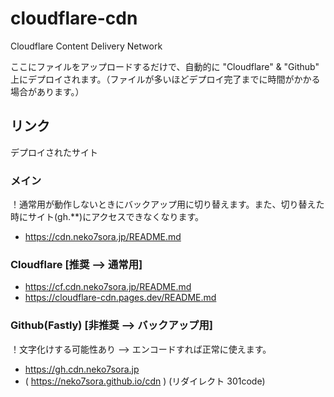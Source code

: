 # cloudflare-cdn
Cloudflare Content Delivery Network

ここにファイルをアップロードするだけで、自動的に "Cloudflare" & "Github" 上にデプロイされます。（ファイルが多いほどデプロイ完了までに時間がかかる場合があります。）

## リンク
デプロイされたサイト

### メイン
！通常用が動作しないときにバックアップ用に切り替えます。また、切り替えた時にサイト(gh.\*\*)にアクセスできなくなります。
 * https://cdn.neko7sora.jp/README.md

### Cloudflare [推奨 --> 通常用]
 * https://cf.cdn.neko7sora.jp/README.md
 * https://cloudflare-cdn.pages.dev/README.md

### Github(Fastly) [非推奨 --> バックアップ用]
！文字化けする可能性あり --> エンコードすれば正常に使えます。
 * https://gh.cdn.neko7sora.jp
 * ( https://neko7sora.github.io/cdn ) (リダイレクト 301code)
